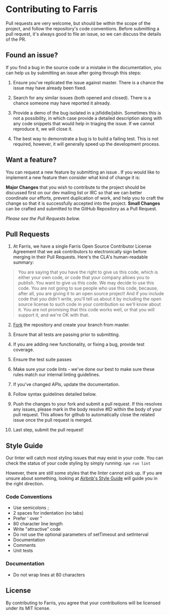 # Contributing to Farris

Pull requests are very welcome, but should be within the scope of the project, and follow the repository's code conventions. Before submitting a
pull request, it's always good to file an issue, so we can discuss the details of the PR.

## Found an issue?

If you find a bug in the source code or a mistake in the documentation, you can help us by submitting an issue after going through this steps:

1. Ensure you've replicated the issue against master. There is a chance the issue may have already been fixed.

2. Search for any similar issues (both opened and closed). There is a chance someone may have reported it already.

3. Provide a demo of the bug isolated in a jsfiddle/jsbin. Sometimes this is not a possibility, in which case provide a detailed description along
   with any code snippets that would help in triaging the issue. If we cannot reproduce it, we will close it.

4. The best way to demonstrate a bug is to build a failing test. This is not required, however, it will generally speed up the development process.

## Want a feature?

You can request a new feature by submitting an issue . If you would like to implement a new feature then consider what kind of change it is:

**Major Changes** that you wish to contribute to the project should be discussed first on our dev mailing list or IRC so that we can better coordinate our efforts, prevent duplication of work, and help you to craft the change so that it is successfully accepted into the project.
**Small Changes** can be crafted and submitted to the GitHub Repository as a Pull Request.

*Please see the Pull Requests below.*

## Pull Requests

1. At Farris, we have a single Farris Open Source Contributor License Agreement that we ask contributors to electronically sign before merging in their
Pull Requests. Here's the CLA's human-readable summary:

> You are saying that you have the right to give us this code, which is either your own code, or code that your company allows you to publish.
> You want to give us this code. We may decide to use this code. You are not going to sue people who use this code, because, after all,
> you are giving it to an open source project! And if you include code that you didn't write, you'll tell us about it by including the open
> source license to such code in your contribution so we'll know about it. You are not promising that this code works well, or that you
> will support it, and we're OK with that.

2. [Fork](https://github.com/kflash/Farris/fork/) the repository and create your branch from master.

3. Ensure that all tests are passing prior to submitting.

4. If you are adding new functionality, or fixing a bug, provide test coverage.

5. Ensure the test suite passes

6. Make sure your code lints - we've done our best to make sure these rules match our internal linting guidelines.

7. If you've changed APIs, update the documentation.

8. Follow syntax guidelines detailed below.

9. Push the changes to your fork and submit a pull request. If this resolves any issues, please mark in the body resolve #ID within the body of your pull request.
   This allows for github to automatically close the related issue once the pull request is merged.

10. Last step, submit the pull request!

## Style Guide

Our linter will catch most styling issues that may exist in your code. You can check the status of your code styling by simply running: `npm run lint`

However, there are still some styles that the linter cannot pick up. If you are unsure about something, looking at [Airbnb's Style Guide](https://github.com/airbnb/javascript)
will guide you in the right direction.

### Code Conventions

* Use semicolons ;
* 2 spaces for indentation (no tabs)
* Prefer ' over "
* 80 character line length
* Write "attractive" code
* Do not use the optional parameters of setTimeout and setInterval
* Documentation
* Comments
* Unit tests

### Documentation

* Do not wrap lines at 80 characters

## License

By contributing to Farris, you agree that your contributions will be licensed under its MIT license.